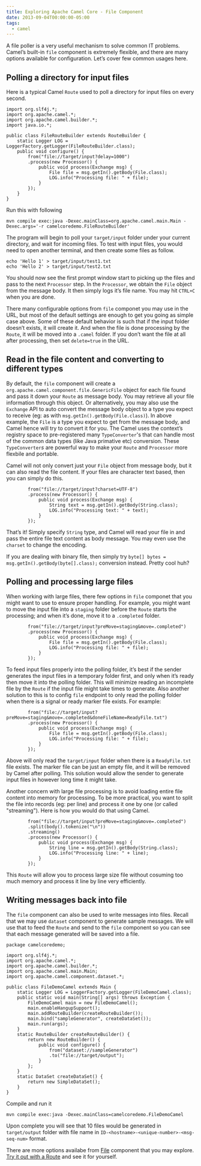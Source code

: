 ```yaml
---
title: Exploring Apache Camel Core - File Component
date: 2013-09-04T00:00:00-05:00
tags:
  - camel
---
```


A file poller is a very useful mechanism to solve common IT problems. Camel&#8217;s built-in `file` component is extremely flexible, and there are many options available for configuration. Let&#8217;s cover few common usages here.

## Polling a directory for input files

Here is a typical Camel `Route` used to poll a directory for input files on every second.

    import org.slf4j.*;
    import org.apache.camel.*;
    import org.apache.camel.builder.*;
    import java.io.*;
    
    public class FileRouteBuilder extends RouteBuilder {
        static Logger LOG = LoggerFactory.getLogger(FileRouteBuilder.class);
        public void configure() {
            from("file://target/input?delay=1000")
            .process(new Processor() {
                public void process(Exchange msg) {
                    File file = msg.getIn().getBody(File.class);
                    LOG.info("Processing file: " + file);
                }
            });
        }
    }

Run this with following

    mvn compile exec:java -Dexec.mainClass=org.apache.camel.main.Main -Dexec.args='-r camelcoredemo.FileRouteBuilder'

The program will begin to poll your `target/input` folder under your current directory, and wait for incoming files. To test with input files, you would need to open another terminal, and then create some files as follow.

    echo 'Hello 1' > target/input/test1.txt
    echo 'Hello 2' > target/input/test2.txt

You should now see the first prompt window start to picking up the files and pass to the next `Processor` step. In the `Processor`, we obtain the `File` object from the message body. It then simply logs it&#8217;s file name. You may hit `CTRL+C` when you are done.

There many configurable options from `file` componet you may use in the URL, but most of the default settings are enough to get you going as simple case above. Some of these default behavior is such that if the input folder doesn&#8217;t exists, it will create it. And when the file is done processing by the `Route`, it will be moved into a `.camel` folder. If you don&#8217;t want the file at all after processing, then set `delete=true` in the URL.

## Read in the file content and converting to different types

By default, the `file` component will create a `org.apache.camel.component.file.GenericFile` object for each file found and pass it down your `Route` as message body. You may retrieve all your file information through this object. Or alternatively, you may also use the `Exchange` API to auto convert the message body object to a type you expect to receive (eg: as with `msg.getIn().getBody(File.class)`). In above example, the `File` is a type you expect to get from the message body, and Camel hence will try to convert it for you. The Camel uses the context&#8217;s registry space to pre-registered many `TypeConverter`'s that can handle most of the common data types (like Java primative etc) conversion. These `TypeConverter`*s* are powerful way to make your `Route` and `Processor` more flexbile and portable.

Camel will not only convert just your `File` object from message body, but it can also read the file content. If your files are character text based, then you can simply do this.

            from("file://target/input?charset=UTF-8")
            .process(new Processor() {
                public void process(Exchange msg) {
                    String text = msg.getIn().getBody(String.class);
                    LOG.info("Processing text: " + text);
                }
            });

That&#8217;s it! Simply specify `String` type, and Camel will read your file in and pass the entire file text content as body message. You may even use the `charset` to change the encoding.

If you are dealing with binary file, then simply try `byte[] bytes = msg.getIn().getBody(byte[].class);` conversion instead. Pretty cool huh?

## Polling and processing large files

When working with large files, there few options in `file` componet that you might want to use to ensure proper handling. For example, you might want to move the input file into a `staging` folder before the `Route` starts the processing; and when it&#8217;s done, move it to a `.completed` folder.

            from("file://target/input?preMove=staging&move=.completed")
            .process(new Processor() {
                public void process(Exchange msg) {
                    File file = msg.getIn().getBody(File.class);
                    LOG.info("Processing file: " + file);
                }
            });

To feed input files properly into the polling folder, it&#8217;s best if the sender generates the input files in a temporary folder first, and only when it&#8217;s ready then move it into the polling folder. This will minimize reading an incomplete file by the `Route` if the input file might take times to generate. Also another solution to this is to config `file` endpoint to only read the polling folder when there is a signal or ready marker file exists. For example:

            from("file://target/input?preMove=staging&move=.completed&doneFileName=ReadyFile.txt")
            .process(new Processor() {
                public void process(Exchange msg) {
                    File file = msg.getIn().getBody(File.class);
                    LOG.info("Processing file: " + file);
                }
            });

Above will only read the `target/input` folder when there is a `ReadyFile.txt` file exists. The marker file can be just an empty file, and it will be removed by Camel after polling. This solution would allow the sender to generate input files in however long time it might take.

Another concern with large file processing is to avoid loading entire file content into memory for processing. To be more practical, you want to split the file into records (eg: per line) and process it one by one (or called "streaming"). Here is how you would do that using Camel.

            from("file://target/input?preMove=staging&move=.completed")
            .split(body().tokenize("\n"))
            .streaming()
            .process(new Processor() {
                public void process(Exchange msg) {
                    String line = msg.getIn().getBody(String.class);
                    LOG.info("Processing line: " + line);
                }
            });

This `Route` will allow you to process large size file without cosuming too much memory and process it line by line very efficiently.

## Writing messages back into file

The `file` component can also be used to write messages into files. Recall that we may use `dataset` component to generate sample messages. We will use that to feed the `Route` and send to the `file` component so you can see that each message generated will be saved into a file.

    package camelcoredemo;
    
    import org.slf4j.*;
    import org.apache.camel.*;
    import org.apache.camel.builder.*;
    import org.apache.camel.main.Main;
    import org.apache.camel.component.dataset.*;
    
    public class FileDemoCamel extends Main {
        static Logger LOG = LoggerFactory.getLogger(FileDemoCamel.class);
        public static void main(String[] args) throws Exception {
            FileDemoCamel main = new FileDemoCamel();
            main.enableHangupSupport();
            main.addRouteBuilder(createRouteBuilder());
            main.bind("sampleGenerator", createDataSet());
            main.run(args);
        }
        static RouteBuilder createRouteBuilder() {
            return new RouteBuilder() {
                public void configure() {
                    from("dataset://sampleGenerator")
                    .to("file://target/output");
                }
            };
        }
        static DataSet createDataSet() {
            return new SimpleDataSet();
        }
    }

Compile and run it

    mvn compile exec:java -Dexec.mainClass=camelcoredemo.FileDemoCamel

Upon complete you will see that 10 files would be generated in `target/output` folder with
file name in `ID-<hostname>-<unique-number>-<msg-seq-num>` format.

There are more options availabe from [File](http://camel.apache.org/file2.html) component
that you may explore.
[Try it out with a Route](http://saltnlight5.blogspot.com/2013/08/getting-started-with-apache-camel-using.html)
and see it for yourself.
